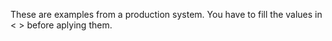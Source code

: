 These are examples from a production system. You have to fill the values in < > before aplying them.